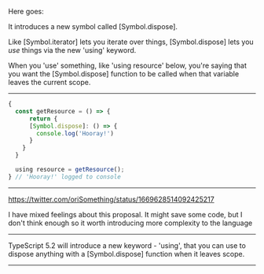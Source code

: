 Here goes:

It introduces a new symbol called [Symbol.dispose].

Like [Symbol.iterator] lets you iterate over things, [Symbol.dispose] lets you _use_ things via the new 'using' keyword.

When you 'use' something, like 'using resource' below, you're saying that you want the [Symbol.dispose] function to be called when that variable leaves the current scope.

---

```typescript
{
  const getResource = () => {
	  return {
      [Symbol.dispose]: () => {
        console.log('Hooray!')
      }
    }
  }

  using resource = getResource();
} // 'Hooray!' logged to console
```

---

https://twitter.com/oriSomething/status/1669628514092425217

I have mixed feelings about this proposal. It might save some code, but I don't think enough so it worth introducing more complexity to the language

---

TypeScript 5.2 will introduce a new keyword - 'using', that you can use to dispose anything with a [Symbol.dispose] function when it leaves scope.

---

```ts twoslash

```
